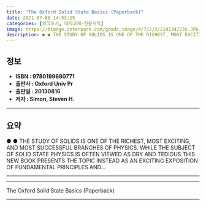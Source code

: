 ```yaml
---
title: "The Oxford Solid State Basics (Paperback)"
date: 2021-07-08 14:53:15
categories: [외국도서, 대학교재-전문서적]
image: https://bimage.interpark.com/goods_image/4/7/2/3/214134723s.JPG
description: ● ● THE STUDY OF SOLIDS IS ONE OF THE RICHEST, MOST EXCITING, AND MOST SUCCESSFUL BRANCHES OF PHYSICS. WHILE THE SUBJECT OF SOLID STATE PHYSICS IS OFTEN VIEWE
---
```


## **정보**

- **ISBN : 9780199680771**
- **출판사 : Oxford Univ Pr**
- **출판일 : 20130816**
- **저자 : Simon, Steven H.**

------



## **요약**

●  ●  THE STUDY OF SOLIDS IS ONE OF THE RICHEST, MOST EXCITING, AND MOST SUCCESSFUL BRANCHES OF PHYSICS. WHILE THE SUBJECT OF SOLID STATE PHYSICS IS OFTEN VIEWED AS DRY AND TEDIOUS THIS NEW BOOK PRESENTS THE TOPIC INSTEAD AS AN EXCITING EXPOSITION OF FUNDAMENTAL PRINCIPLES AND... 

------



------


The Oxford Solid State Basics (Paperback) 

------


